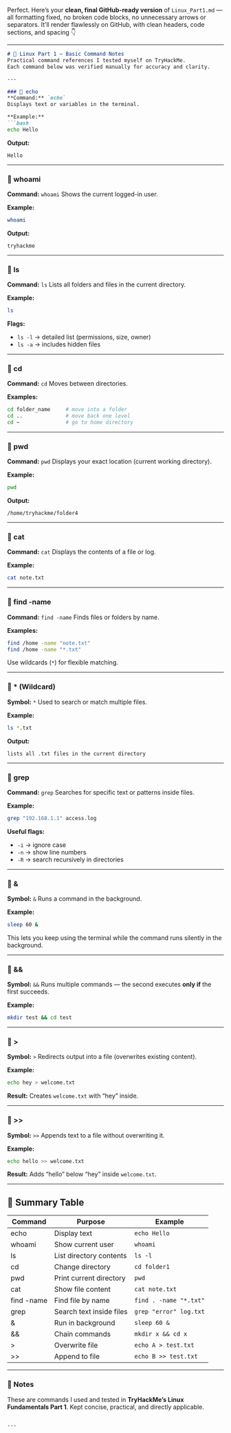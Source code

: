 Perfect. Here’s your **clean, final GitHub-ready version** of `Linux_Part1.md` — all formatting fixed, no broken code blocks, no unnecessary arrows or separators. It’ll render flawlessly on GitHub, with clean headers, code sections, and spacing 👇

---

````markdown
# 🧠 Linux Part 1 — Basic Command Notes
Practical command references I tested myself on TryHackMe.  
Each command below was verified manually for accuracy and clarity.

---

### 🧩 echo
**Command:** `echo`  
Displays text or variables in the terminal.

**Example:**
```bash
echo Hello
````

**Output:**

```
Hello
```

---

### 🧩 whoami

**Command:** `whoami`
Shows the current logged-in user.

**Example:**

```bash
whoami
```

**Output:**

```
tryhackme
```

---

### 🧩 ls

**Command:** `ls`
Lists all folders and files in the current directory.

**Example:**

```bash
ls
```

**Flags:**

* `ls -l` → detailed list (permissions, size, owner)
* `ls -a` → includes hidden files

---

### 🧩 cd

**Command:** `cd`
Moves between directories.

**Examples:**

```bash
cd folder_name     # move into a folder
cd ..              # move back one level
cd ~               # go to home directory
```

---

### 🧩 pwd

**Command:** `pwd`
Displays your exact location (current working directory).

**Example:**

```bash
pwd
```

**Output:**

```
/home/tryhackme/folder4
```

---

### 🧩 cat

**Command:** `cat`
Displays the contents of a file or log.

**Example:**

```bash
cat note.txt
```

---

### 🧩 find -name

**Command:** `find -name`
Finds files or folders by name.

**Examples:**

```bash
find /home -name "note.txt"
find /home -name "*.txt"
```

Use wildcards (`*`) for flexible matching.

---

### 🧩 * (Wildcard)

**Symbol:** `*`
Used to search or match multiple files.

**Example:**

```bash
ls *.txt
```

**Output:**

```
lists all .txt files in the current directory
```

---

### 🧩 grep

**Command:** `grep`
Searches for specific text or patterns inside files.

**Example:**

```bash
grep "192.168.1.1" access.log
```

**Useful flags:**

* `-i` → ignore case
* `-n` → show line numbers
* `-R` → search recursively in directories

---

### 🧩 &

**Symbol:** `&`
Runs a command in the background.

**Example:**

```bash
sleep 60 &
```

This lets you keep using the terminal while the command runs silently in the background.

---

### 🧩 &&

**Symbol:** `&&`
Runs multiple commands — the second executes **only if** the first succeeds.

**Example:**

```bash
mkdir test && cd test
```

---

### 🧩 >

**Symbol:** `>`
Redirects output into a file (overwrites existing content).

**Example:**

```bash
echo hey > welcome.txt
```

**Result:**
Creates `welcome.txt` with “hey” inside.

---

### 🧩 >>

**Symbol:** `>>`
Appends text to a file without overwriting it.

**Example:**

```bash
echo hello >> welcome.txt
```

**Result:**
Adds “hello” below “hey” inside `welcome.txt`.

---

## 🧱 Summary Table

| Command    | Purpose                  | Example                |
| ---------- | ------------------------ | ---------------------- |
| echo       | Display text             | `echo Hello`           |
| whoami     | Show current user        | `whoami`               |
| ls         | List directory contents  | `ls -l`                |
| cd         | Change directory         | `cd folder1`           |
| pwd        | Print current directory  | `pwd`                  |
| cat        | Show file content        | `cat note.txt`         |
| find -name | Find file by name        | `find . -name "*.txt"` |
| grep       | Search text inside files | `grep "error" log.txt` |
| &          | Run in background        | `sleep 60 &`           |
| &&         | Chain commands           | `mkdir x && cd x`      |
| >          | Overwrite file           | `echo A > test.txt`    |
| >>         | Append to file           | `echo B >> test.txt`   |

---

### 🧩 Notes

These are commands I used and tested in **TryHackMe’s Linux Fundamentals Part 1**.
Kept concise, practical, and directly applicable.

```

---



